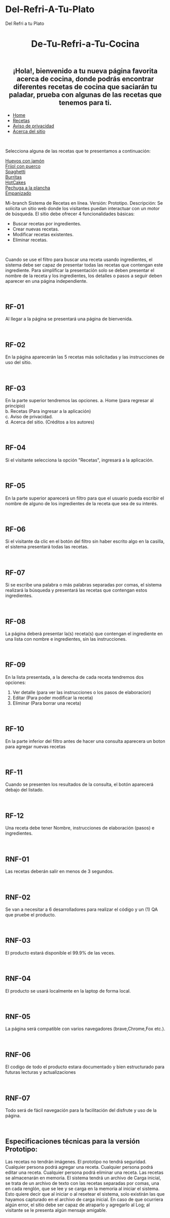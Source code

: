 # Del-Refri-A-Tu-Plato

<!DOCTYPE html>
<html>
  <head>
    <tittle>Del Refri a tu Plato</tittle>
    <link rel="stylesheet" href="//maxcdn.bootstrapcdn.com/bootstrap/3.2.0/css/bootstrap.min.css">
    <link rel="stylesheet" href="//maxcdn.bootstrapcdn.com/bootstrap/3.2.0/css/bootstrap-theme.min.css">
    <link rel="stylesheet" type="text/css" href="style.css"/>
  </head>
  <body>
    <header>
      <h1><center>De-Tu-Refri-a-Tu-Cocina</center></h1>
    </header>
    <h2><center>¡Hola!, bienvenido a tu nueva página favorita acerca de cocina, donde podrás encontrar diferentes recetas de cocina que saciarán tu paladar, prueba con algunas de las recetas que tenemos para ti.</center></h2>
    <nav class="menu">
      <ul>
        <li><a href="README.md">Home</a></li>
        <li><a href="#">Recetas</a></li>
        <li><a href="#">Aviso de privacidad</a></li>
        <li><a href="#">Acerca del sitio</a></li>
      </ul>
    </nav>
    <br/>
      <article>
        <p>Selecciona alguna de las recetas que te presentamos a continuación:</p>
        <a href="Huevo con Jamón.md"> Huevos con jamón </a>
        <br />
        <a href="Frijol con Puerco.md"> Frijol con puerco </a>
        <br/>
        <a href="Link del apartado"> Spaghetti </a>
        <br/>
        <a href="Link del apartado"> Burritas </a>
        <br/>
        <a href="Link del apartado"> HotCakes </a>
        <br/>
        <a href="Link del apartado"> Pechuga a la plancha </a>
        <br/>
        <a href="Link del apartado"> Empanizado </a>
        <br/>
      </article>
      <article>
        <p>
          Mi-branch
          Sistema de Recetas en línea.
          Versión: Prototipo.
          Descripción:
          Se solicita un sitio web donde los visitantes puedan interactuar con un motor de búsqueda.
          El sitio debe ofrecer 4 funcionalidades básicas:
          <ul>
            <li>Buscar recetas por ingredientes.</li>
            <li>Crear nuevas recetas.</li>
            <li>Modificar recetas existentes.</li>
            <li>Eliminar recetas.</li>
          </ul>
        </p>
        <br/>  
        <p>
          Cuando se use el filtro para buscar una receta usando ingredientes, el sistema debe ser capaz de presentar todas las recetas que contengan este ingrediente.
          Para simplificar la presentación solo se deben presentar el nombre de la receta y los ingredientes, los detalles o pasos a seguir deben aparecer en una página independiente.
        </p>
        <br/>
      </article>
      <article>
        <h2> RF-01 </h2>
          <p>Al llegar  a la página se presentará una página de bienvenida.</p>
            <br/>  
        <h2> RF-02 </h2>
          <p>En la página aparecerán las 5 recetas más solicitadas y las instrucciones de uso del sitio.</p>
           <br/>
        <h2> RF-03 </h2>
         <p>En la parte superior tendremos las opciones. 
          a. Home (para regresar al principio)
          <br/>
          b. Recetas (Para ingresar a la aplicación)
          <br/>
          c. Aviso de privacidad.
          <br/>
          d. Acerca del sitio. (Créditos a los autores)
         </p>
          <br/>
        <h2> RF-04 </h2>
          <p>Si el visitante selecciona la opción "Recetas", ingresará a la aplicación.</p>
           <br/>
        <h2> RF-05 </h2>
          <p>En la parte superior aparecerá un filtro para que el usuario pueda escribir el nombre de alguno de los ingredientes de la receta que sea de su interés.</p>
           <br/>
        <h2> RF-06 </h2>
          <p>Si el visitante da clic en el botón del filtro sin haber escrito algo en la casilla, el sistema presentará todas las recetas.</p>
            <br/>
        <h2> RF-07 </h2>
          <p> Si se escribe una palabra o más palabras separadas por comas, el sistema realizará la búsqueda y presentará las recetas que contengan estos ingredientes. </p>
            <br/>
        <h2> RF-08 </h2>
          <p> La página deberá presentar la(s) receta(s) que contengan el ingrediente en una lista con nombre e ingredientes, sin las instrucciones. </p>
            <br/>
        <h2> RF-09 </h2>
          <p>En la lista presentada, a la derecha de cada receta tendremos dos opciones:</p>
            <ol>
              <li>Ver detalle (para ver las instrucciones o los pasos de elaboracion)</li>
              <li>Editar (Para poder modificar la receta)</li>
              <li>Eliminar (Para borrar una receta)</li>
            </ol>
            <br/>
        <h2> RF-10 </h2>
          <p>En la parte inferior del filtro antes de hacer una consulta aparecera un boton para agregar nuevas recetas</p>
            <br/>
        <h2> RF-11 </h2>
          <p>Cuando se presenten los resultados de la consulta, el botón aparecerá debajo del listado.</p>
            <br/>
        <h2> RF-12 </h2>
          <p>Una receta debe tener Nombre, instrucciones de elaboración (pasos) e ingredientes.</p>
            <br/>
       </article>
       <article>
        <h2>  RNF-01 </h2>
          <p>Las recetas deberán salir en menos de 3 segundos.</p>
            <br/>
        <h2>  RNF-02 </h2>
          <p>Se van a necesitar a 6 desarrolladores para realizar el código y un (1) QA que pruebe el producto.</p>
            <br/>
        <h2> RNF-03 </h2>
          <p>El producto estará disponible el 99.9% de las veces.</p>
            <br/>
        <h2>  RNF-04 </h2>
          <p>El producto se usará localmente en la laptop de forma local.</p>
            <br/>
        <h2> RNF-05 </h2>
          <p> La página será compatible con varios navegadores (brave,Chrome,Fox etc.). </p>
            <br/>
        <h2> RNF-06</h2>
          <p>El codigo de todo el producto estara documentado y bien estructurado para futuras lecturas y actualizaciones</p>
            <br/>
        <h2> RNF-07</h2>
          <p>Todo será de fácil navegación para la facilitación del disfrute y uso de la página.</p>
            <br/>
       </article>
       <article>
         <h2>Especificaciones técnicas para la versión Prototipo: </h2>
          <p>
            Las recetas no tendrán imágenes.
            El prototipo no tendrá seguridad.
            Cualquier persona podrá agregar una receta.
            Cualquier persona podrá editar una receta.
            Cualquier persona podrá eliminar una receta.
            Las recetas se almacenarán en memoria. 
            El sistema tendrá un archivo de Carga inicial, se trata de un archivo de texto con las recetas separadas por comas, una en cada renglón, que se lee y se carga en la memoria al iniciar el sistema.
            Esto quiere decir que al iniciar o al resetear el sistema, solo existirán las que hayamos capturado en el archivo de carga inicial.
            En caso de que ocurriera algún error, el sitio debe ser capaz de atraparlo y agregarlo al Log; al visitante se le presenta algún mensaje amigable.
          </p>
        </article>
  </body>
</html>
